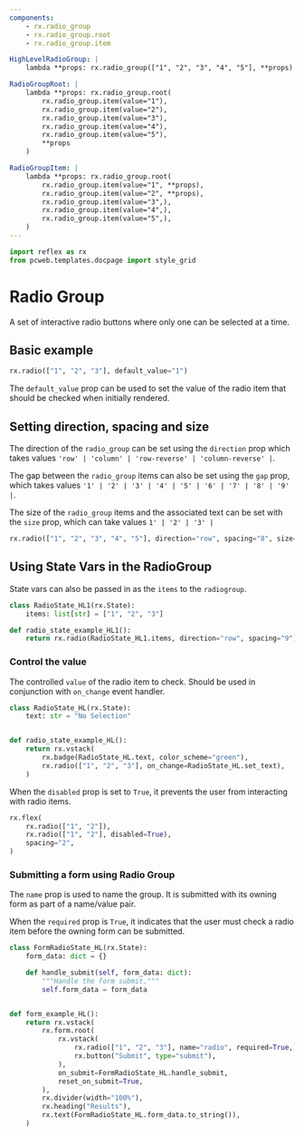 ```yaml
---
components:
    - rx.radio_group
    - rx.radio_group.root
    - rx.radio_group.item

HighLevelRadioGroup: |
    lambda **props: rx.radio_group(["1", "2", "3", "4", "5"], **props)

RadioGroupRoot: |
    lambda **props: rx.radio_group.root(
        rx.radio_group.item(value="1"),
        rx.radio_group.item(value="2"),
        rx.radio_group.item(value="3"),
        rx.radio_group.item(value="4"),
        rx.radio_group.item(value="5"),
        **props
    )

RadioGroupItem: |
    lambda **props: rx.radio_group.root(
        rx.radio_group.item(value="1", **props),
        rx.radio_group.item(value="2", **props),
        rx.radio_group.item(value="3",),
        rx.radio_group.item(value="4",),
        rx.radio_group.item(value="5",),
    )
---
```



```python exec
import reflex as rx
from pcweb.templates.docpage import style_grid
```

# Radio Group

A set of interactive radio buttons where only one can be selected at a time.

## Basic example

```python demo
rx.radio(["1", "2", "3"], default_value="1")
```

The `default_value` prop can be used to set the value of the radio item that should be checked when initially rendered.

## Setting direction, spacing and size

The direction of the `radio_group` can be set using the `direction` prop which takes values `'row' | 'column' | 'row-reverse' | 'column-reverse' |`.

The gap between the `radio_group` items can also be set using the `gap` prop, which takes values `'1' | '2' | '3' | '4' | '5' | '6' | '7' | '8' | '9' |`.

The size of the `radio_group` items and the associated text can be set with the `size` prop, which can take values `1' | '2' | '3' |`

```python demo
rx.radio(["1", "2", "3", "4", "5"], direction="row", spacing="8", size="3")
```

## Using State Vars in the RadioGroup

State vars can also be passed in as the `items` to the `radiogroup`.

```python demo exec
class RadioState_HL1(rx.State):
    items: list[str] = ["1", "2", "3"]

def radio_state_example_HL1():
    return rx.radio(RadioState_HL1.items, direction="row", spacing="9")
```

### Control the value

The controlled `value` of the radio item to check. Should be used in conjunction with `on_change` event handler.

```python demo exec
class RadioState_HL(rx.State):
    text: str = "No Selection"


def radio_state_example_HL():
    return rx.vstack(
        rx.badge(RadioState_HL.text, color_scheme="green"),
        rx.radio(["1", "2", "3"], on_change=RadioState_HL.set_text),
    )
```

When the `disabled` prop is set to `True`, it prevents the user from interacting with radio items.

```python demo
rx.flex(
    rx.radio(["1", "2"]),
    rx.radio(["1", "2"], disabled=True),
    spacing="2",
)

```

### Submitting a form using Radio Group

The `name` prop is used to name the group. It is submitted with its owning form as part of a name/value pair.

When the `required` prop is `True`, it indicates that the user must check a radio item before the owning form can be submitted.

```python demo exec
class FormRadioState_HL(rx.State):
    form_data: dict = {}

    def handle_submit(self, form_data: dict):
        """Handle the form submit."""
        self.form_data = form_data


def form_example_HL():
    return rx.vstack(
        rx.form.root(
            rx.vstack(
                rx.radio(["1", "2", "3"], name="radio", required=True,),
                rx.button("Submit", type="submit"),
            ),
            on_submit=FormRadioState_HL.handle_submit,
            reset_on_submit=True,
        ),
        rx.divider(width="100%"),
        rx.heading("Results"),
        rx.text(FormRadioState_HL.form_data.to_string()),
    )
```

